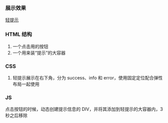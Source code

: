### 展示效果

[轻提示](http://project-demo.ihsxu.com/toast/)

### HTML 结构

1. 一个点击用的按钮
2. 一个用来装“提示”的大容器

### CSS

1. 轻提示展示在右下角，分为 success、info 和 error，使用固定定位配合弹性布局一起使用

### JS

点击按钮的时候，动态创建提示信息的 DIV，并将其添加到轻提示的大容器内，3 秒之后移除
